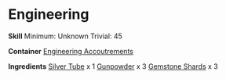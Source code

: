 <!-- TITLE: Gemstone Buckshot -->
<!-- SUBTITLE:  -->
# Engineering
**Skill**
Minimum: Unknown
Trivial: 45

**Container**
[Engineering Accoutrements](engineering-accoutrements)

**Ingredients**
[Silver Tube](silver-tube) x 1
[Gunpowder](gunpowder) x 3
[Gemstone Shards](gemstone-shards) x 3